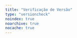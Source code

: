 ```yaml
---
title: "Verificação de Versão"
type: "versioncheck"
noindex: true
noarchive: true
nocache: true
---
```


